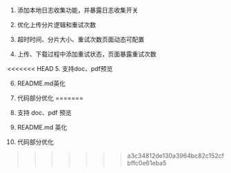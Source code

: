 1. 添加本地日志收集功能，并暴露日志收集开关

2. 优化上传分片逻辑和重试次数

3. 超时时间、分片大小、重试次数页面动态可配置

4. 上传、下载过程中添加重试状态，页面暴露重试次数

<<<<<<< HEAD
5. 支持doc、pdf预览

6. README.md英化

7. 代码部分优化
=======
5. 支持 doc、pdf 预览

6. README.md 英化

7. 代码部分优化
>>>>>>> a3c34812de130a3964bc82c152cfbffc0e61eba5
